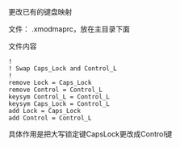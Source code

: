 更改已有的键盘映射

文件： .xmodmaprc，放在主目录下面

文件内容

```
!
! Swap Caps_Lock and Control_L
!
remove Lock = Caps_Lock
remove Control = Control_L
keysym Control_L = Control_L
keysym Caps_Lock = Control_L
add Lock = Caps_Lock
add Control = Control_L
```

具体作用是把大写锁定键CapsLock更改成Control键
